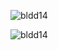 <p align="left"> <img src="https://komarev.com/ghpvc/?username=bldd14&label=Profile%20views&color=919191&style=flat-square" alt="bldd14" /> </p>
<p><img align="center" src="https://github-readme-streak-stats.herokuapp.com/?user=bldd14&theme=dark" alt="bldd14" /></p>
